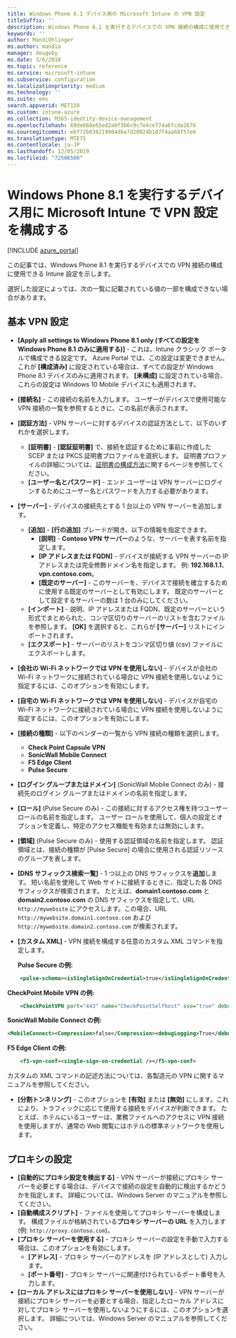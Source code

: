 ```yaml
---
title: Windows Phone 8.1 デバイス用の Microsoft Intune の VPN 設定
titleSuffix: ''
description: Windows Phone 8.1 を実行するデバイスでの VPN 接続の構成に使用できる Intune 設定について説明します。
keywords: ''
author: MandiOhlinger
ms.author: mandia
manager: dougeby
ms.date: 3/6/2018
ms.topic: reference
ms.service: microsoft-intune
ms.subservice: configuration
ms.localizationpriority: medium
ms.technology: ''
ms.suite: ems
search.appverid: MET150
ms.custom: intune-azure
ms.collection: M365-identity-device-management
ms.openlocfilehash: 69de660e65ed2a0f3b6c9c7e4ce774a6fcde2676
ms.sourcegitcommit: ebf72b038219904d6e7d20024b107f4aa68f57e6
ms.translationtype: MTE75
ms.contentlocale: ja-JP
ms.lasthandoff: 12/05/2019
ms.locfileid: "72506508"
---
```

# <a name="configure-vpn-settings-in-microsoft-intune-for-devices-running-windows-phone-81"></a>Windows Phone 8.1 を実行するデバイス用に Microsoft Intune で VPN 設定を構成する

[!INCLUDE [azure_portal](../includes/azure_portal.md)]

この記事では、Windows Phone 8.1 を実行するデバイスでの VPN 接続の構成に使用できる Intune 設定を示します。


選択した設定によっては、次の一覧に記載されている値の一部を構成できない場合があります。

## <a name="base-vpn-settings"></a>基本 VPN 設定

- **[Apply all settings to Windows Phone 8.1 only (すべての設定を Windows Phone 8.1 のみに適用する)]** - これは、Intune クラシック ポータルで構成できる設定です。 Azure Portal では、この設定は変更できません。 これが **[構成済み]** に設定されている場合は、すべての設定が Windows Phone 8.1 デバイスのみに適用されます。 **[未構成]** に設定されている場合、これらの設定は Windows 10 Mobile デバイスにも適用されます。
- **[接続名]** - この接続の名前を入力します。 ユーザーがデバイスで使用可能な VPN 接続の一覧を参照するときに、この名前が表示されます。
- **[認証方法]** - VPN サーバーに対するデバイスの認証方法として、以下のいずれかを選択します。
  - **[証明書]** - **[認証証明書]** で、接続を認証するために事前に作成した SCEP または PKCS 証明書プロファイルを選択します。 証明書プロファイルの詳細については、[証明書の構成方法](../protect/certificates-configure.md)に関するページを参照してください。
  - **[ユーザー名とパスワード]** - エンド ユーザーは VPN サーバーにログインするためにユーザー名とパスワードを入力する必要があります。
- **[サーバー]** - デバイスの接続先とする 1 台以上の VPN サーバーを追加します。
  - **[追加]** - **[行の追加]** ブレードが開き、以下の情報を指定できます。
    - **[説明]** - **Contoso VPN サーバー**のような、サーバーを表す名前を指定します。
    - **[IP アドレスまたは FQDN]** - デバイスが接続する VPN サーバーの IP アドレスまたは完全修飾ドメイン名を指定します。 例: **192.168.1.1**、**vpn.contoso.com**。
    - **[既定のサーバー]** - このサーバーを、デバイスで接続を確立するために使用する既定のサーバーとして有効にします。 既定のサーバーとして設定するサーバーの数は 1 台のみにしてください。
  - **[インポート]** - 説明、IP アドレスまたは FQDN、既定のサーバーという形式でまとめられた、コンマ区切りのサーバーのリストを含むファイルを参照します。 **[OK]** を選択すると、これらが **[サーバー]** リストにインポートされます。
  - **[エクスポート]** - サーバーのリストをコンマ区切り値 (csv) ファイルにエクスポートします。

- **[会社の Wi-Fi ネットワークでは VPN を使用しない]** - デバイスが会社の Wi-Fi ネットワークに接続されている場合に VPN 接続を使用しないように指定するには、このオプションを有効にします。
- **[自宅の Wi-Fi ネットワークでは VPN を使用しない]** - デバイスが自宅の Wi-Fi ネットワークに接続されている場合に VPN 接続を使用しないように指定するには、このオプションを有効にします。

- **[接続の種類]** - 以下のベンダーの一覧から VPN 接続の種類を選択します。
  - **Check Point Capsule VPN**
  - **SonicWall Mobile Connect**
  - **F5 Edge Client**
  - **Pulse Secure**

- **[ログイン グループまたはドメイン]** (SonicWall Mobile Connect のみ) - 接続先のログイン グループまたはドメインの名前を指定します。
- **[ロール]** (Pulse Secure のみ) - この接続に対するアクセス権を持つユーザー ロールの名前を指定します。 ユーザー ロールを使用して、個人の設定とオプションを定義し、特定のアクセス機能を有効または無効にします。
- **[領域]** (Pulse Secure のみ) - 使用する認証領域の名前を指定します。 認証領域とは、接続の種類が [Pulse Secure] の場合に使用される認証リソースのグループを表します。

- **[DNS サフィックス検索一覧]**  - 1 つ以上の DNS サフィックスを**追加**します。 短い名前を使用して Web サイトに接続するときに、指定した各 DNS サフィックスが検索されます。 たとえば、**domain1.contoso.com** と **domain2.contoso.com** の DNS サフィックスを指定して、URL `http://mywebsite` にアクセスします。この場合、URL `http://mywebsite.domain1.contoso.com` および `http://mywebsite.domain2.contoso.com` が検索されます。

- **[カスタム XML]** - VPN 接続を構成する任意のカスタム XML コマンドを指定します。

    **Pulse Secure の例:**

```xml
    <pulse-schema><isSingleSignOnCredential>true</isSingleSignOnCredential></pulse-schema>
```

**CheckPoint Mobile VPN の例:**

```xml
    <CheckPointVPN port="443" name="CheckPointSelfhost" sso="true" debug="3" />
```

**SonicWall Mobile Connect の例:**

```xml
<MobileConnect><Compression>false</Compression><debugLogging>True</debugLogging><packetCapture>False</packetCapture></MobileConnect>
```

**F5 Edge Client の例:**

```xml
    <f5-vpn-conf><single-sign-on-credential /></f5-vpn-conf>
```

カスタムの XML コマンドの記述方法については、各製造元の VPN に関するマニュアルを参照してください。

- **[分割トンネリング]**  -  このオプションを **[有効]** または **[無効]** にします。これにより、トラフィックに応じて使用する接続をデバイスが判断できます。 たとえば、ホテルにいるユーザーは、業務ファイルへのアクセスに VPN 接続を使用しますが、通常の Web 閲覧にはホテルの標準ネットワークを使用します。




## <a name="proxy-settings"></a>プロキシの設定

- **[自動的にプロキシ設定を検出する]** - VPN サーバーが接続にプロキシ サーバーを必要とする場合は、デバイスで接続の設定を自動的に検出するかどうかを指定します。 詳細については、Windows Server のマニュアルを参照してください。
- **[自動構成スクリプト]** - ファイルを使用してプロキシ サーバーを構成します。 構成ファイルが格納されている**プロキシ サーバーの URL** を入力します (例: `http://proxy.contoso.com`)。
- **[プロキシ サーバーを使用する]** - プロキシ サーバーの設定を手動で入力する場合は、このオプションを有効にします。
  - **[アドレス]** - プロキシ サーバーのアドレスを (IP アドレスとして) 入力します。
  - **[ポート番号]** - プロキシ サーバーに関連付けられているポート番号を入力します。
- **[ローカル アドレスにはプロキシ サーバーを使用しない]** - VPN サーバーが接続にプロキシ サーバーを必要とする場合、指定したローカル アドレスに対してプロキシ サーバーを使用しないようにするには、このオプションを選択します。 詳細については、Windows Server のマニュアルを参照してください。
